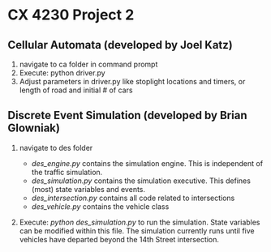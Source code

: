 # CX 4230 Project 2

## Cellular Automata (developed by Joel Katz)
1) navigate to ca folder in command prompt
2) Execute:
     python driver.py
3) Adjust parameters in driver.py like stoplight locations and timers, or length of road and initial # of cars

## Discrete Event Simulation (developed by Brian Glowniak)
1) navigate to des folder
     * *des_engine.py* contains the simulation engine. This is independent of the traffic simulation.
     * *des_simulation.py* contains the simulation executive. This defines (most) state variables and events.
     * *des_intersection.py* contains all code related to intersections
     * *des_vehicle.py* contains the vehicle class

2) Execute: *python des_simulation.py* to run the simulation. State variables can be modified within this file. The simulation currently runs until five vehicles have departed beyond the 14th Street intersection.
